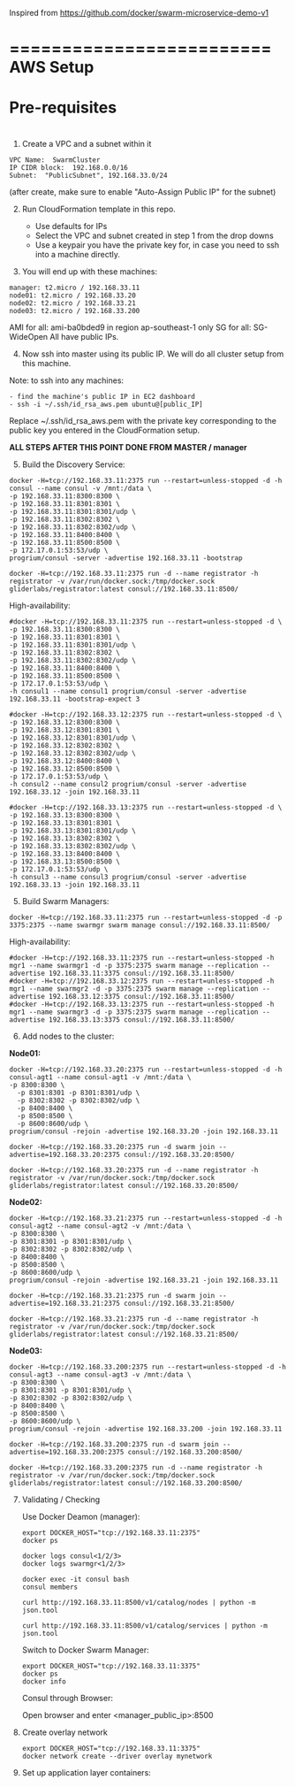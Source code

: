 Inspired from https://github.com/docker/swarm-microservice-demo-v1

=========================
  AWS Setup
=========================

#
# Pre-requisites
#

1.  Create a VPC and a subnet within it

  ```
  VPC Name:  SwarmCluster
  IP CIDR block:  192.168.0.0/16
  Subnet:  "PublicSubnet", 192.168.33.0/24
  ```
  (after create, make sure to enable "Auto-Assign Public IP" for the subnet)
  
2.  Run CloudFormation template in this repo.  

	- Use defaults for IPs
	- Select the VPC and subnet created in step 1 from the drop downs
	- Use a keypair you have the private key for, in case you need to ssh into a machine directly.

3.  You will end up with these machines:

  ```
  manager: t2.micro / 192.168.33.11
  node01: t2.micro / 192.168.33.20
  node02: t2.micro / 192.168.33.21
  node03: t2.micro / 192.168.33.200
  ```

  AMI for all:  ami-ba0bded9 in region ap-southeast-1 only
  SG for all:  SG-WideOpen
  All have public IPs.

4.  Now ssh into master using its public IP.  We will do all cluster setup from this machine.  

  Note:  to ssh into any machines:
  
	- find the machine's public IP in EC2 dashboard
	- ssh -i ~/.ssh/id_rsa_aws.pem ubuntu@[public_IP]
	
Replace ~/.ssh/id_rsa_aws.pem with the private key corresponding to the public key you entered in the CloudFormation setup.


**ALL STEPS AFTER THIS POINT DONE FROM MASTER / manager**


5. Build the Discovery Service:

  ```
  docker -H=tcp://192.168.33.11:2375 run --restart=unless-stopped -d -h consul --name consul -v /mnt:/data \
  -p 192.168.33.11:8300:8300 \
  -p 192.168.33.11:8301:8301 \
  -p 192.168.33.11:8301:8301/udp \
  -p 192.168.33.11:8302:8302 \
  -p 192.168.33.11:8302:8302/udp \
  -p 192.168.33.11:8400:8400 \
  -p 192.168.33.11:8500:8500 \
  -p 172.17.0.1:53:53/udp \
  progrium/consul -server -advertise 192.168.33.11 -bootstrap
  ```
  
  ```
  docker -H=tcp://192.168.33.11:2375 run -d --name registrator -h registrator -v /var/run/docker.sock:/tmp/docker.sock gliderlabs/registrator:latest consul://192.168.33.11:8500/
  ```
  
  
  High-availability:
  
  ```
  #docker -H=tcp://192.168.33.11:2375 run --restart=unless-stopped -d \
  -p 192.168.33.11:8300:8300 \
  -p 192.168.33.11:8301:8301 \
  -p 192.168.33.11:8301:8301/udp \
  -p 192.168.33.11:8302:8302 \
  -p 192.168.33.11:8302:8302/udp \
  -p 192.168.33.11:8400:8400 \
  -p 192.168.33.11:8500:8500 \
  -p 172.17.0.1:53:53/udp \
  -h consul1 --name consul1 progrium/consul -server -advertise 192.168.33.11 -bootstrap-expect 3
  
  #docker -H=tcp://192.168.33.12:2375 run --restart=unless-stopped -d \
  -p 192.168.33.12:8300:8300 \
  -p 192.168.33.12:8301:8301 \
  -p 192.168.33.12:8301:8301/udp \
  -p 192.168.33.12:8302:8302 \
  -p 192.168.33.12:8302:8302/udp \
  -p 192.168.33.12:8400:8400 \
  -p 192.168.33.12:8500:8500 \
  -p 172.17.0.1:53:53/udp \
  -h consul2 --name consul2 progrium/consul -server -advertise 192.168.33.12 -join 192.168.33.11
  
  #docker -H=tcp://192.168.33.13:2375 run --restart=unless-stopped -d \
  -p 192.168.33.13:8300:8300 \
  -p 192.168.33.13:8301:8301 \
  -p 192.168.33.13:8301:8301/udp \
  -p 192.168.33.13:8302:8302 \
  -p 192.168.33.13:8302:8302/udp \
  -p 192.168.33.13:8400:8400 \
  -p 192.168.33.13:8500:8500 \
  -p 172.17.0.1:53:53/udp \
  -h consul3 --name consul3 progrium/consul -server -advertise 192.168.33.13 -join 192.168.33.11
  ```

5. Build Swarm Managers:

  ```
  docker -H=tcp://192.168.33.11:2375 run --restart=unless-stopped -d -p 3375:2375 --name swarmgr swarm manage consul://192.168.33.11:8500/
  ```
  
  High-availability:
  
  ```
  #docker -H=tcp://192.168.33.11:2375 run --restart=unless-stopped -h mgr1 --name swarmgr1 -d -p 3375:2375 swarm manage --replication --advertise 192.168.33.11:3375 consul://192.168.33.11:8500/
  #docker -H=tcp://192.168.33.12:2375 run --restart=unless-stopped -h mgr1 --name swarmgr2 -d -p 3375:2375 swarm manage --replication --advertise 192.168.33.12:3375 consul://192.168.33.11:8500/
  #docker -H=tcp://192.168.33.13:2375 run --restart=unless-stopped -h mgr1 --name swarmgr3 -d -p 3375:2375 swarm manage --replication --advertise 192.168.33.13:3375 consul://192.168.33.11:8500/
  ```
  
6. Add nodes to the cluster:

  **Node01:**
  
  ```
  docker -H=tcp://192.168.33.20:2375 run --restart=unless-stopped -d -h consul-agt1 --name consul-agt1 -v /mnt:/data \
  -p 8300:8300 \
	-p 8301:8301 -p 8301:8301/udp \
	-p 8302:8302 -p 8302:8302/udp \
	-p 8400:8400 \
	-p 8500:8500 \
	-p 8600:8600/udp \
  progrium/consul -rejoin -advertise 192.168.33.20 -join 192.168.33.11
  ```
  
  ```
  docker -H=tcp://192.168.33.20:2375 run -d swarm join --advertise=192.168.33.20:2375 consul://192.168.33.20:8500/
  ```
  
  ```
  docker -H=tcp://192.168.33.20:2375 run -d --name registrator -h registrator -v /var/run/docker.sock:/tmp/docker.sock gliderlabs/registrator:latest consul://192.168.33.20:8500/
  ```
  
  **Node02:**
  
  ```
  docker -H=tcp://192.168.33.21:2375 run --restart=unless-stopped -d -h consul-agt2 --name consul-agt2 -v /mnt:/data \
  -p 8300:8300 \
  -p 8301:8301 -p 8301:8301/udp \
  -p 8302:8302 -p 8302:8302/udp \
  -p 8400:8400 \
  -p 8500:8500 \
  -p 8600:8600/udp \
  progrium/consul -rejoin -advertise 192.168.33.21 -join 192.168.33.11
  ```
  
  ```
  docker -H=tcp://192.168.33.21:2375 run -d swarm join --advertise=192.168.33.21:2375 consul://192.168.33.21:8500/
  ```
  
  ```
  docker -H=tcp://192.168.33.21:2375 run -d --name registrator -h registrator -v /var/run/docker.sock:/tmp/docker.sock gliderlabs/registrator:latest consul://192.168.33.21:8500/
  ```
  
  **Node03:**
  
  ```
  docker -H=tcp://192.168.33.200:2375 run --restart=unless-stopped -d -h consul-agt3 --name consul-agt3 -v /mnt:/data \
  -p 8300:8300 \
  -p 8301:8301 -p 8301:8301/udp \
  -p 8302:8302 -p 8302:8302/udp \
  -p 8400:8400 \
  -p 8500:8500 \
  -p 8600:8600/udp \
  progrium/consul -rejoin -advertise 192.168.33.200 -join 192.168.33.11
  ```
  
  ```
  docker -H=tcp://192.168.33.200:2375 run -d swarm join --advertise=192.168.33.200:2375 consul://192.168.33.200:8500/
  ```
  
  ```
  docker -H=tcp://192.168.33.200:2375 run -d --name registrator -h registrator -v /var/run/docker.sock:/tmp/docker.sock gliderlabs/registrator:latest consul://192.168.33.200:8500/
  ```

7. Validating / Checking
   
   Use Docker Deamon (manager):
   
   ```
   export DOCKER_HOST="tcp://192.168.33.11:2375"
   docker ps
   ```
   
   ```
   docker logs consul<1/2/3>
   docker logs swarmgr<1/2/3>
   ```
   
   ```
   docker exec -it consul bash
   consul members
   ```
   
   ```
   curl http://192.168.33.11:8500/v1/catalog/nodes | python -m json.tool
   ```

   ```
   curl http://192.168.33.11:8500/v1/catalog/services | python -m json.tool
   ```

   Switch to Docker Swarm Manager:
   
   ```
   export DOCKER_HOST="tcp://192.168.33.11:3375"
   docker ps
   docker info
   ```
   
   Consul through Browser:
    
    Open browser and enter <manager_public_ip>:8500 
    

   
8. Create overlay network

   ```
   export DOCKER_HOST="tcp://192.168.33.11:3375"
   docker network create --driver overlay mynetwork
   ```

9. Set up application layer containers:

